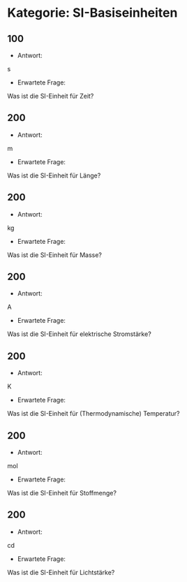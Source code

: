 # Kategorie: SI-Basiseinheiten

## 100

- Antwort:

s

- Erwartete Frage:

Was ist die SI-Einheit für Zeit?

## 200

- Antwort:

m

- Erwartete Frage:

Was ist die SI-Einheit für Länge?

## 200

- Antwort:

kg

- Erwartete Frage:

Was ist die SI-Einheit für Masse?

## 200

- Antwort:

A

- Erwartete Frage:

Was ist die SI-Einheit für elektrische Stromstärke?

## 200

- Antwort:

K

- Erwartete Frage:

Was ist die SI-Einheit für (Thermodynamische) Temperatur?

## 200

- Antwort:

mol

- Erwartete Frage:

Was ist die SI-Einheit für Stoffmenge?

## 200

- Antwort:

cd

- Erwartete Frage:

Was ist die SI-Einheit für Lichtstärke?

